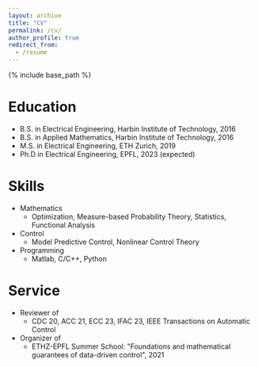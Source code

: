 ```yaml
---
layout: archive
title: "CV"
permalink: /cv/
author_profile: true
redirect_from:
  - /resume
---
```


{% include base_path %}

Education
======
* B.S. in Electrical Engineering, Harbin Institute of Technology, 2016
* B.S. in Applied Mathematics, Harbin Institute of Technology, 2016
* M.S. in Electrical Engineering, ETH Zurich, 2019
* Ph.D in Electrical Engineering, EPFL, 2023 (expected)

Skills
======
* Mathematics 
  * Optimization, Measure-based Probability Theory, Statistics, Functional Analysis
* Control
  * Model Predictive Control, Nonlinear Control Theory
* Programming
  * Matlab, C/C++, Python
  
Service
======
* Reviewer of
  * CDC 20, ACC 21, ECC 23, IFAC 23, IEEE Transactions on Automatic Control
* Organizer of 
  * ETHZ-EPFL Summer School: "Foundations and mathematical guarantees of data-driven control", 2021
